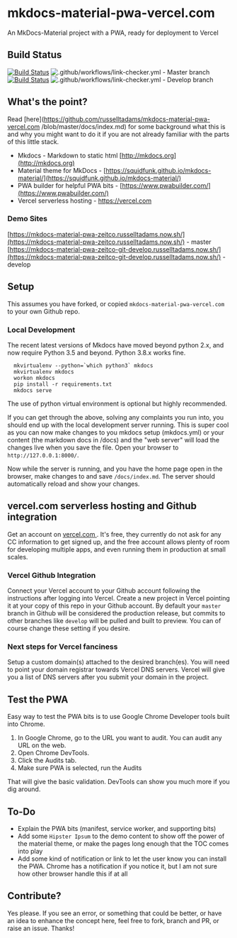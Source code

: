 # mkdocs-material-pwa-vercel.com
An MkDocs-Material project with a PWA, ready for deployment to Vercel  

## Build Status

[![Build Status](https://travis-ci.org/russelltadams/mkdocs-material-pwa-vercel.com.svg?branch=master)](https://travis-ci.org/russelltadams/mkdocs-material-pwa-vercel.com ) ![.github/workflows/link-checker.yml](https://github.com/russelltadams/mkdocs-material-pwa-vercel.com/workflows/.github/workflows/link-checker.yml/badge.svg) - Master branch  
[![Build Status](https://travis-ci.org/russelltadams/mkdocs-material-pwa-vercel.com.svg?branch=develop)](https://travis-ci.org/russelltadams/mkdocs-material-pwa-vercel.com ) ![.github/workflows/link-checker.yml](https://github.com/russelltadams/mkdocs-material-pwa-vercel.com/workflows/.github/workflows/link-checker.yml/badge.svg?branch=develop) - Develop branch  



## What's the point?

Read [here](https://github.com/russelltadams/mkdocs-material-pwa-vercel.com /blob/master/docs/index.md) for some background what this is and why you might want to do it if you are not already familiar with the parts of this little stack.

* Mkdocs - Markdown to static html [http://mkdocs.org](http://mkdocs.org)
* Material theme for MkDocs - [https://squidfunk.github.io/mkdocs-material/](https://squidfunk.github.io/mkdocs-material/)
* PWA builder for helpful PWA bits - [https://www.pwabuilder.com/](https://www.pwabuilder.com/)  
* Vercel serverless hosting - [https://vercel.com ](https://vercel.com )  

### Demo Sites

[https://mkdocs-material-pwa-zeitco.russelltadams.now.sh/](https://mkdocs-material-pwa-zeitco.russelltadams.now.sh/) - master  
[https://mkdocs-material-pwa-zeitco-git-develop.russelltadams.now.sh/](https://mkdocs-material-pwa-zeitco-git-develop.russelltadams.now.sh/) - develop

## Setup

This assumes you have forked, or copied `mkdocs-material-pwa-vercel.com ` to your own Github repo.   

### Local Development

The recent latest versions of Mkdocs have moved beyond python 2.x, and now require Python 3.5 and beyond. Python 3.8.x works fine.  

```shell
  mkvirtualenv --python=`which python3` mkdocs
  mkvirtualenv mkdocs
  workon mkdocs
  pip install -r requirements.txt
  mkdocs serve
```
The use of python virtual environment is optional but highly recommended.

If you can get through the above, solving any complaints you run into, you should end up with the local development server running. This is super cool as you can now make changes to you mkdocs setup (mkdocs.yml) or your content (the markdown docs in /docs) and the "web server" will load the changes live when you save the file. Open your browser to `http://127.0.0.1:8000/`.

Now while the server is running, and you have the home page open in the browser, make changes to and save `/docs/index.md`. The server should automatically reload and show your changes.

## vercel.com  serverless hosting and Github integration

Get an account on [vercel.com ](https://vercel.com ).  It's free, they currently do not ask for any CC information to get signed up, and the free account allows plenty of room for developing multiple apps, and even running them in production at small scales.

### Vercel Github Integration

Connect your Vercel account to your Github account following the instructions after logging into Vercel. Create a new project in Vercel pointing it at your copy of this repo in your Github account. By default your `master` branch in Github will be considered the production release, but commits to other branches like `develop` will be pulled and built to preview. You can of course change these setting if you desire.

### Next steps for Vercel fanciness

Setup a custom domain(s) attached to the desired branch(es). You will need to point your domain registrar towards Vercel DNS servers. Vercel will give you a list of DNS servers after you submit your domain in the project.

## Test the PWA

Easy way to test the PWA bits is to use Google Chrome Developer tools built into Chrome.

1. In Google Chrome, go to the URL you want to audit. You can audit any URL on the web.
1. Open Chrome DevTools.
1. Click the Audits tab.
1. Make sure PWA is selected, run the Audits  

That will give the basic validation. DevTools can show you much more if you dig around.   

## To-Do

* Explain the PWA bits (manifest, service worker, and supporting bits)
* Add some `Hipster Ipsum` to the demo content to show off the power of the material theme, or make the pages long enough that the TOC comes into play  
* Add some kind of notification or link to let the user know you can install the PWA. Chrome has a notification if you notice it, but I am not sure how other browser handle this if at all  

## Contribute?

Yes please. If you see an error, or something that could be better, or have an idea to enhance the concept here, feel free to fork, branch and PR, or raise an issue. Thanks!

